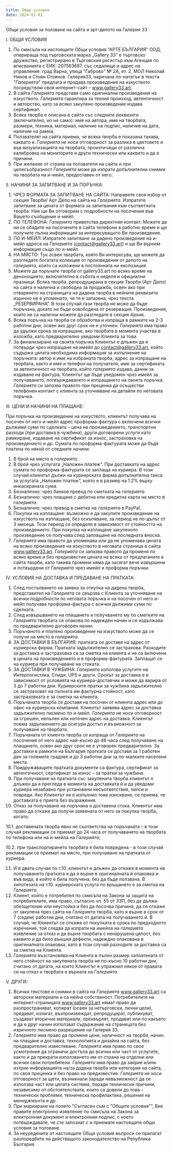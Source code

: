 ```yaml
---
title: Общи условия
date: 2024-01-01
---
```

Общи условия за ползване на сайта и арт-депото на Галерия 33

I. ОБЩИ УСЛОВИЯ

1. По смисъла на настоящите Общи условия “АРТЕ БЪЛГАРИЯ” ООД, оперираща под търговската марка „Gallery 33“ е търговско дружество, регистрирано в Търговския регистър към Агенция по вписванията с ЕИК: 207563687, със седалище и адрес на управление: град Варна, улица "Габрово" № 2А, ет. 2, МОЛ Николай Нинов и Стоян Стоянов. Галерия33, наричана по-нататък в текста "*Галерията*" предлага и продава произведения на изкуството посредством своя интернет-сайт – www.gallery33.art.
2. В сайта *Галерията* представя само оригинални произведения на изкуството. *Галерията* гарантира за техния произход, автентичност и авторство, като за всяко закупено произведение издава сертификат.
3. Всяка творба е описана в сайта със следните реквизити (включително, но не само): име на автора, име на творбата, размери, техника, материал, наличие на подпис, наличие на дата, наличие на рамка.
4. Ползвателят на сайта приема, че всяка творба е показана такава, каквато е. *Галерията* не носи отговорност за разлика в цветовете и във визуализацията на творбата, произтичащи от различна калибровка на мониторите и други технически или каквито и да е причини.
5. При желание от страна на ползвателя на сайта и при целесъобразност *Галерията* може да изпрати допълнителни снимки на творбата на и-мейл, предоставен от него.

II. НАЧИНИ ЗА ЗАПИТВАНЕ И ЗА ПОРЪЧКА:

1. ЧРЕЗ ФОРМАТА ЗА ЗАПИТВАНЕ НА САЙТА: Направете своя избор от секция Творби/ Арт Депо на сайта на *Галерията*. Изпратете запитване за цената от формата за запитвания към съответната творба. Ние ще Ви отговорим с подробности на посочения във Вашето съобщение и-мейл.
2. ПО ТЕЛЕФОНА: *Галерията* приветства директния контакт. Можете да ни се обадите на посочените в сайта телефони в работно време и ще получите пълна информация за интересуващото Ви произведение.
3. ПО И-МЕЙЛ: Изпратете запитване за дадено произведение на и-мейл адреса на *Галерията* (contact@gallery33.art) и ще Ви върнем информация също по и-мейл.
4. НА МЯСТО: Тук освен творбата, която Ви интересува, ще можете да разгледате богатата колекция от произведения от депото на *галерията*, които са изложени в постоянната ни експозиция.
5. Можете да поръчате творба от gallery33.art по всяко време на денонощието, включително в събота и неделя и официални празници. Всяка творба, репродуцирана в секция Творби (Арт Депо) на сайта е налична и свободна за продажба, освен ако при отварянето на страницата на дадена творба в нейните реквизити изрично не е упоменато, че тя е запазена, чрез текста „РЕЗЕРВИРАНА”. В този случай тази творба не може да бъде поръчана, докато не бъде освободена от резервация. Произведения, които не са налични можете да разгледате в секция Архив.
6. Всяка поръчка на творба се обработва и изпраща в рамките на 2-3 работни дни, освен ако друг срок не е уточнен. *Галерията* има право да удължи срока за изпращане, ако творбата в момента участва в изложба, като предварително уведоми Клиента за това.
7. За финализиране на своята поръчка Клиентът е длъжен да я потвърди чрез изпращане на имейл до contact@gallery33.art, който съдържа цялата необходима информация за изпълнение на поръчката: автор и име на избраната творба, адрес за изпращане на творбата, както и име и телефон на получателя, име за сертификата за автентичност на творбата, който *галерията* издава, данни за издаване на фактура. Клиентът ще бъде уведомен чрез имейл за получаването, потвърждаването и изпращането на своята поръчка. *Галерията* си запазва правото при преценка да осъществи телефонен контакт с клиента за уточняване на детайли по неговата поръчка.

III. ЦЕНИ И НАЧИНИ НА ПЛАЩАНЕ:

При поръчка на произведение на изкуството, клиентът получава на посочен от него и-мейл адрес проформа-фактура с включени всички дължими суми по сделката – цена на произведението, транспортни разходи (при доставка в чужбина), други договорени услуги като рамкиране, издаване на сертификат за износ, застраховка на произведението и др. Сумата по проформа-фактурата може да бъде платена по някой от следните начини:

1. В брой на място в *галерията*.
2. В брой чрез услугата „Наложен платеж“. При доставката на адрес сумата по проформа-фактурата се заплаща на куриера. В този случай клиентът дължи на куриерската фирма допълнителна такса за услугата „Наложен платеж“, която е в размер на 1.2% върху инкасираната сума.
3. Безналично: чрез банков превод по сметката на *галерията*
4. Безналично: чрез плащане с дебитна или кредитна карта на място в *галерията*.
5. Безналично: чрез превод в сметка на *галерията* в PayPal.
6. Покупки на изплащане: възможно е да закупите произведение на изкуството на изплащане, без оскъпяване, за период не по-дълъг от 3 месеца. Този период се определя в зависимост от стойността на произведението. При покупка на изплащане закупеното произведение се получава след заплащане на последната вноска.
7. *Галерията* има правото да упоменава или да не упоменава цената на всяко произведение на изкуството в неговата страница в сайта www.gallery33.art. *Галерията* си запазва правото да променя по всяко време и без предизвестие цената на всяка от предлаганите в сайта творби, като такива промени няма да засягат вече извършени и потвърдени от *Галерията* чрез имейл и проформа поръчки.

IV. УСЛОВИЯ НА ДОСТАВКА И ПРЕДАВАНЕ НА ПРАТКАТА:

1. След постъпването на заявка за откупка на дадена творба, представител на *Галерията* се свързва с Клиента за уточняване на всички подробности по неговата поръчка и на посочен от него и-мейл получава проформа-фактура с всички дължими суми по сделката.
2. След извършването на плащането и получването му по сметките на *Галерията* творбата се опакова по надежден начин и се издължава по предварително договорен начин.
3. Поръчаното и платено произведение на изкуството може да се получи на място в *галерията*.
4. ЗА ДОСТАВКИ В БЪЛГАРИЯ: пратката се доставя на адрес от куриерска фирма. Пратката задължително се застрахова. Разходите за доставка и застраховка са за сметка на клиента и не са включени в цената на произведението и в проформа-фактурата. Заплащат се на куриера при получаване на стоката. 
5. ЗА ДОСТАВКИ В ЧУЖБИНА: *Галерията* използва услугите на Интерлогистика, Спиди, UPS и други. Срокът за доставка е в зависимост от условията на куриера-доставчик и може да варира от 3 до 7 работни дни. Куриерските пратки за чужбина задължително се застраховат на пълната им фактурна стойност, като застраховката е за сметка на клиента.  
6. Поръчаната творба се доставя на посочен от клиента адрес или до офис на куриерска компания. Клиентът заявява адрес за доставка задължително писмено по и-мейл. *Галерията* не носи отговорност за сгрешен, непълен или неточен адрес на доставка. Клиентът поема задължението да осигури достъп и възможност за получаване на творбата.
7. Поръчаната от клиента творба се изпраща от *Галерията* на посочения от него адрес най-късно до 48 часа след получаване на плащането, освен ако друг срок не е уговорен предварително. За доставки в рамките на България пратката се доставя за 1 работен ден за големите градове и до 3 работни дни за по-малките населени места.
8. Придружаващите пратката документи са фактура, сертификат за автентичност, сертификат за износ – за пратки за чужбина.
9. При получаване на пратката със закупената творба клиентът е длъжен да я прегледа в момента на доставката ѝ и да уведоми куриера незабавно при установени несъответствия, липси и повреди. Ако Клиентът не е изпълнил това изискване, се приема, че доставката е приета без възражения.
10. Отказ за получаване на поръчана и доставена стока. Клиентът има право да откаже да получи заявената от него за покупка творба, когато:

10.1. доставената творба явно не съответства на поръчаната – в този случай рекламации се приемат до 24 часа от получаването на творбата по телефона или на и-мейла на *Галерията*;

10.2. при транспортирането творбата е била повредена - в този случай рекламации се приемат на място, при получаване на пратката от куриера.

11. И в двата случая по т.10. клиентът е длъжен да откаже в момента на получаването пратката и да я върне в оригиналната й опаковка и във вида, в който е била получена, без да бъде ползвана. В хипотезата на т.10. куриерската услуга по връщането е за сметка на *Галерията*.
12. Клиент, който е потребител по смисъла на Закона за защита на потребителите, има право, съгласно чл. 55 от ЗЗП, без да дължи обезщетение или неустойка и без да посочва причина, да се откаже от закупена през сайта на *Галерията* творба, като я върне в срок от 7 (седем) работни дни, считано от датата на получаването й. В случай, че Клиентът се откаже от покупката в срока по предходното изречение, той следва да изпрати на имейла на *галерията* изявление за отказ и да върне творбата с ненарушена цялост, без каквито и да било външни дефекти, надеждно опакована в оригиналната опаковка, като в този случай разходите за доставка са за сметка на Клиента.
13. *Галерията* възстановява на Клиента в пълен размер заплатената от него стойност на закупената творба не по-късно 10 работни дни, считано от датата, на която Клиентът е упражнил някое от правата си на отказ и творбата е върната на *Галерията*.

V. ДРУГИ:

1. Всички текстове и снимки в сайта на *Галерията* www.gallery33.art са авторски материали и са нейна собственост. Потребителите на интернет-страницата www.gallery33.art нямат право да разпространяват, копират (освен за нетърговски, лични цели), предават, излагат, възпроизвеждат, репродуцират, публикуват, създават вторични материали, прехвърлят, продават или по какъвто и да е друг начин използват съдържание на страницата без изричното писмено разрешение на Галерия 33.
2. *Галерията* има право да променя цени, наличност на творби, начин на плащане и доставка, технологията и дизайна на сайта, без предварително известяване. *Галерията* има право по свое усмотрение да ограничи достъпа до всички или част от услугите, както и да прекрати използването им от страна на отделни или всички свои потребители. *Галерията* има право да закрие и/или изтрие информацията на/за дадена творба или категория на сайта, по своя преценка и без право на предизвестие. *Галерията* не носи отговорност за щети, възникнали заради невъзможност да се използва част или цялата система, поради технически причини, независимо от обстоятелствата, които са довели до това - технически проблеми, техническа профилактика, решения на мениджмънта и др.
3. При маркиране на полето "Съгласен съм с "Общите условия"”, Вие правите електронно изявление по смисъла на Закона за електронния документ и електронния подпис, с което потвърждавате, че сте запознат с и приемате настоящите общи условия за ползване.
4. За неуредените от настоящите Общи условия въпроси се прилагат разпоредбите на действащото законодателство на Република България.
